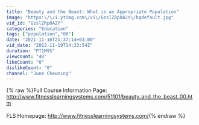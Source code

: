 ```yaml
---
title: "Beauty and the Beast: What is an Appropriate Population"
image: "https:\/\/i.ytimg.com\/vi\/GzslZRp8A2Y\/hqdefault.jpg"
vid_id: "GzslZRp8A2Y"
categories: "Education"
tags: ["population","00"]
date: "2021-11-16T21:37:14+03:00"
vid_date: "2012-11-19T14:33:54Z"
duration: "PT1M9S"
viewcount: "48"
likeCount: "0"
dislikeCount: "0"
channel: "June Chewning"
---
```

{% raw %}Full Course Information Page:<br /><a rel="nofollow" target="blank" href="http://www.fitnesslearningsystems.com/51101/beauty_and_the_beast_00.htm">http://www.fitnesslearningsystems.com/51101/beauty_and_the_beast_00.htm</a><br /><br />FLS Homepage: <a rel="nofollow" target="blank" href="http://www.fitnesslearningsystems.com/">http://www.fitnesslearningsystems.com/</a>{% endraw %}
